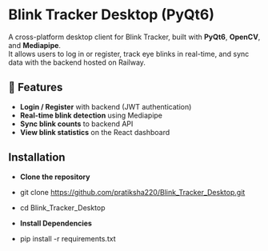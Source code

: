 # Blink Tracker Desktop (PyQt6)

A cross-platform desktop client for Blink Tracker, built with **PyQt6**, **OpenCV**, and **Mediapipe**.  
It allows users to log in or register, track eye blinks in real-time, and sync data with the backend hosted on Railway.

## 🚀 Features

-  **Login / Register** with backend (JWT authentication)  
-  **Real-time blink detection** using Mediapipe  
-  **Sync blink counts** to backend API  
-  **View blink statistics** on the React dashboard  
  
##  Installation

-  **Clone the repository**
-  git clone https://github.com/pratiksha220/Blink_Tracker_Desktop.git
-  cd Blink_Tracker_Desktop

-  **Install Dependencies**
-  pip install -r requirements.txt


